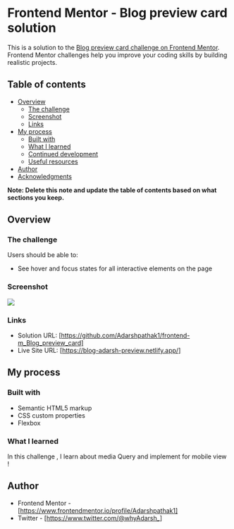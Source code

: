 # Frontend Mentor - Blog preview card solution

This is a solution to the [Blog preview card challenge on Frontend Mentor](https://www.frontendmentor.io/challenges/blog-preview-card-ckPaj01IcS). Frontend Mentor challenges help you improve your coding skills by building realistic projects. 

## Table of contents

- [Overview](#overview)
  - [The challenge](#the-challenge)
  - [Screenshot](#screenshot)
  - [Links](#links)
- [My process](#my-process)
  - [Built with](#built-with)
  - [What I learned](#what-i-learned)
  - [Continued development](#continued-development)
  - [Useful resources](#useful-resources)
- [Author](#author)
- [Acknowledgments](#acknowledgments)

**Note: Delete this note and update the table of contents based on what sections you keep.**

## Overview

### The challenge

Users should be able to:

- See hover and focus states for all interactive elements on the page

### Screenshot

![](./screenshot.jpg)

### Links

- Solution URL: [https://github.com/Adarshpathak1/frontend-m_Blog_preview_card]
- Live Site URL: [https://blog-adarsh-preview.netlify.app/]

## My process

### Built with

- Semantic HTML5 markup
- CSS custom properties
- Flexbox

### What I learned
In this challenge , I learn about media Query and implement for mobile view !


## Author

- Frontend Mentor - [https://www.frontendmentor.io/profile/Adarshpathak1]
- Twitter - [https://www.twitter.com/@whyAdarsh_]
